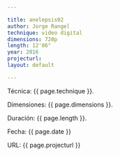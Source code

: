 ```yaml
---

title: anelepsis02
author: Jorge Rangel
technique: video digital
dimensions: 720p
length: 12'06"
year: 2016
projecturl: 
layout: default

---
```


Técnica: {{ page.technique }}.

Dimensiones: {{ page.dimensions }}.

Duración: {{ page.length }}.

Fecha: {{ page.date }}

URL: {{ page.projecturl }}